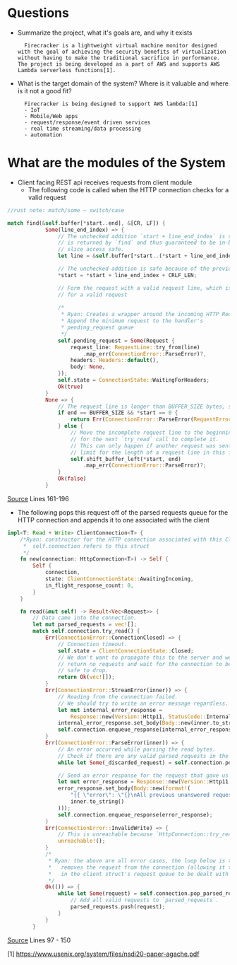 # Questions

* Summarize the project, what it's goals are, and why it exists

        Firecracker is a lightweight virtual machine monitor designed with the goal of achieving the security benefits of virtualization without having to make the traditional sacrifice in performance. The project is being developed as a part of AWS and supports AWS Lambda serverless functions[1].

* What is the target domain of the system? Where is it valuable and where is it not a good fit? 

        Firecracker is being designed to support AWS lambda:[1]
        - IoT
        - Mobile/Web apps
        - request/response/event driven services
        - real time streaming/data processing
        - automation

# What are the modules of the System

* Client facing REST api receives requests from client module
    - The following code is called when the HTTP connection checks for a valid request

```rust
//rust note: match/some ~ switch/case

match find(&self.buffer[*start..end], &[CR, LF]) {
            Some(line_end_index) => {
                // The unchecked addition `start + line_end_index` is safe because `line_end_index`
                // is returned by `find` and thus guaranteed to be in-bounds. This also makes the
                // slice access safe.
                let line = &self.buffer[*start..(*start + line_end_index)];

                // The unchecked addition is safe because of the previous `find()`.
                *start = *start + line_end_index + CRLF_LEN;

                // Form the request with a valid request line, which is the bare minimum
                // for a valid request
                
                /*
                 * Ryan: Creates a wrapper around the incoming HTTP Request
                 * Append the minimum request to the handler's
                 * pending_request queue
                 */
                self.pending_request = Some(Request {
                    request_line: RequestLine::try_from(line)
                        .map_err(ConnectionError::ParseError)?,
                    headers: Headers::default(),
                    body: None,
                });
                self.state = ConnectionState::WaitingForHeaders;
                Ok(true)
            }
            None => {
                // The request line is longer than BUFFER_SIZE bytes, so the request is invalid.
                if end == BUFFER_SIZE && *start == 0 {
                    return Err(ConnectionError::ParseError(RequestError::InvalidRequest));
                } else {
                    // Move the incomplete request line to the beginning of the buffer and wait
                    // for the next `try_read` call to complete it.
                    // This can only happen if another request was sent before this one, as the
                    // limit for the length of a request line in this implementation is 1024 bytes.
                    self.shift_buffer_left(*start, end)
                        .map_err(ConnectionError::ParseError)?;
                }
                Ok(false)
            }
```

[Source](https://github.com/firecracker-microvm/firecracker/blob/main/src/micro_http/src/connection.rs) Lines 161-196

* The following pops this request off of the parsed requests queue for the HTTP connection and appends it to
        one associated with the client

```Rust
impl<T: Read + Write> ClientConnection<T> {
    /*Ryan: constructor for the HTTP connection associated with this Client
     *  self.connection refers to this struct
     */
    fn new(connection: HttpConnection<T>) -> Self {
        Self {
            connection,
            state: ClientConnectionState::AwaitingIncoming,
            in_flight_response_count: 0,
        }
    }

    fn read(&mut self) -> Result<Vec<Request>> {
        // Data came into the connection.
        let mut parsed_requests = vec![];
        match self.connection.try_read() {
            Err(ConnectionError::ConnectionClosed) => {
                // Connection timeout.
                self.state = ClientConnectionState::Closed;
                // We don't want to propagate this to the server and we will
                // return no requests and wait for the connection to become
                // safe to drop.
                return Ok(vec![]);
            }
            Err(ConnectionError::StreamError(inner)) => {
                // Reading from the connection failed.
                // We should try to write an error message regardless.
                let mut internal_error_response =
                    Response::new(Version::Http11, StatusCode::InternalServerError);
                internal_error_response.set_body(Body::new(inner.to_string()));
                self.connection.enqueue_response(internal_error_response);
            }
            Err(ConnectionError::ParseError(inner)) => {
                // An error occurred while parsing the read bytes.
                // Check if there are any valid parsed requests in the queue.
                while let Some(_discarded_request) = self.connection.pop_parsed_request() {}

                // Send an error response for the request that gave us the error.
                let mut error_response = Response::new(Version::Http11, StatusCode::BadRequest);
                error_response.set_body(Body::new(format!(
                    "{{ \"error\": \"{}\nAll previous unanswered requests will be dropped.\" }}",
                    inner.to_string()
                )));
                self.connection.enqueue_response(error_response);
            }
            Err(ConnectionError::InvalidWrite) => {
                // This is unreachable because `HttpConnection::try_read()` cannot return this error variant.
                unreachable!();
            }
            /*
             * Ryan: the above are all error cases, the loop below is the intended behavior
             *   removes the request from the connection (allowing it to listen for more requests), and place it 
             *   in the client struct's request queue to be dealt with later
             */
            Ok(()) => {
                while let Some(request) = self.connection.pop_parsed_request() {
                    // Add all valid requests to `parsed_requests`.
                    parsed_requests.push(request);
                }
            }
        }
```

[Source](https://github.com/firecracker-microvm/firecracker/blob/main/src/micro_http/src/server.rs) Lines 97 - 150




[1] https://www.usenix.org/system/files/nsdi20-paper-agache.pdf